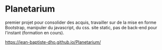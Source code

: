 # Planetarium

premier projet pour consolider des acquis, travailler sur de la mise en forme Bootstrap, manipuler du javascript, du css. site static, pas de back-end pour l'instant (formation en cours).

https://jean-baptiste-dho.github.io/Planetarium/
